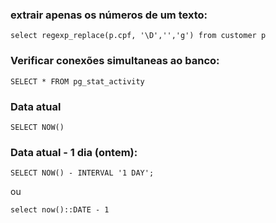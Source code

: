 ### extrair apenas os números de um texto:
```
select regexp_replace(p.cpf, '\D','','g') from customer p 
```

### Verificar conexões simultaneas ao banco:
```
SELECT * FROM pg_stat_activity
```

### Data atual
```
SELECT NOW()
```

### Data atual - 1 dia (ontem):
```
SELECT NOW() - INTERVAL '1 DAY';
```
ou
```
select now()::DATE - 1
``` 
